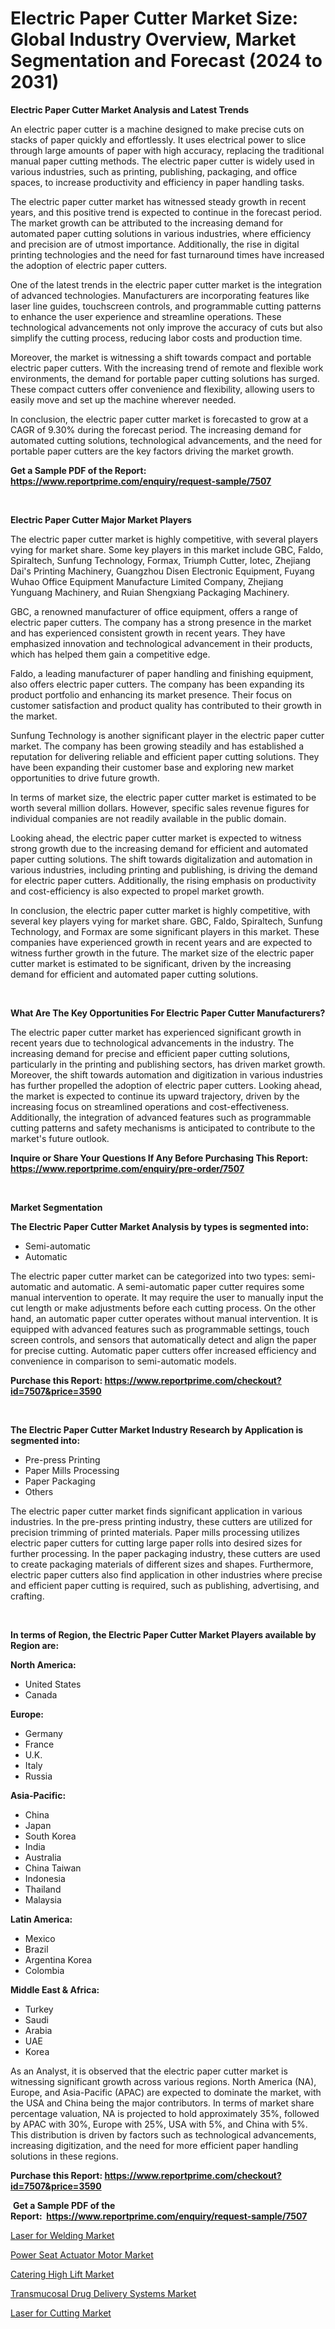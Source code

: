 <p><h1>Electric Paper Cutter Market Size: Global Industry Overview, Market Segmentation and Forecast (2024 to 2031)</h1></p><p><strong>Electric Paper Cutter Market Analysis and Latest Trends</strong></p>
<p><p>An electric paper cutter is a machine designed to make precise cuts on stacks of paper quickly and effortlessly. It uses electrical power to slice through large amounts of paper with high accuracy, replacing the traditional manual paper cutting methods. The electric paper cutter is widely used in various industries, such as printing, publishing, packaging, and office spaces, to increase productivity and efficiency in paper handling tasks.</p><p>The electric paper cutter market has witnessed steady growth in recent years, and this positive trend is expected to continue in the forecast period. The market growth can be attributed to the increasing demand for automated paper cutting solutions in various industries, where efficiency and precision are of utmost importance. Additionally, the rise in digital printing technologies and the need for fast turnaround times have increased the adoption of electric paper cutters.</p><p>One of the latest trends in the electric paper cutter market is the integration of advanced technologies. Manufacturers are incorporating features like laser line guides, touchscreen controls, and programmable cutting patterns to enhance the user experience and streamline operations. These technological advancements not only improve the accuracy of cuts but also simplify the cutting process, reducing labor costs and production time.</p><p>Moreover, the market is witnessing a shift towards compact and portable electric paper cutters. With the increasing trend of remote and flexible work environments, the demand for portable paper cutting solutions has surged. These compact cutters offer convenience and flexibility, allowing users to easily move and set up the machine wherever needed.</p><p>In conclusion, the electric paper cutter market is forecasted to grow at a CAGR of 9.30% during the forecast period. The increasing demand for automated cutting solutions, technological advancements, and the need for portable paper cutters are the key factors driving the market growth.</p></p>
<p><strong>Get a Sample PDF of the Report:&nbsp; <a href="https://www.reportprime.com/enquiry/request-sample/7507">https://www.reportprime.com/enquiry/request-sample/7507</a></strong></p>
<p>&nbsp;</p>
<p><strong>Electric Paper Cutter Major Market Players</strong></p>
<p><p>The electric paper cutter market is highly competitive, with several players vying for market share. Some key players in this market include GBC, Faldo, Spiraltech, Sunfung Technology, Formax, Triumph Cutter, Iotec, Zhejiang Dai's Printing Machinery, Guangzhou Disen Electronic Equipment, Fuyang Wuhao Office Equipment Manufacture Limited Company, Zhejiang Yunguang Machinery, and Ruian Shengxiang Packaging Machinery.</p><p>GBC, a renowned manufacturer of office equipment, offers a range of electric paper cutters. The company has a strong presence in the market and has experienced consistent growth in recent years. They have emphasized innovation and technological advancement in their products, which has helped them gain a competitive edge.</p><p>Faldo, a leading manufacturer of paper handling and finishing equipment, also offers electric paper cutters. The company has been expanding its product portfolio and enhancing its market presence. Their focus on customer satisfaction and product quality has contributed to their growth in the market.</p><p>Sunfung Technology is another significant player in the electric paper cutter market. The company has been growing steadily and has established a reputation for delivering reliable and efficient paper cutting solutions. They have been expanding their customer base and exploring new market opportunities to drive future growth.</p><p>In terms of market size, the electric paper cutter market is estimated to be worth several million dollars. However, specific sales revenue figures for individual companies are not readily available in the public domain.</p><p>Looking ahead, the electric paper cutter market is expected to witness strong growth due to the increasing demand for efficient and automated paper cutting solutions. The shift towards digitalization and automation in various industries, including printing and publishing, is driving the demand for electric paper cutters. Additionally, the rising emphasis on productivity and cost-efficiency is also expected to propel market growth.</p><p>In conclusion, the electric paper cutter market is highly competitive, with several key players vying for market share. GBC, Faldo, Spiraltech, Sunfung Technology, and Formax are some significant players in this market. These companies have experienced growth in recent years and are expected to witness further growth in the future. The market size of the electric paper cutter market is estimated to be significant, driven by the increasing demand for efficient and automated paper cutting solutions.</p></p>
<p>&nbsp;</p>
<p><strong>What Are The Key Opportunities For Electric Paper Cutter Manufacturers?</strong></p>
<p><p>The electric paper cutter market has experienced significant growth in recent years due to technological advancements in the industry. The increasing demand for precise and efficient paper cutting solutions, particularly in the printing and publishing sectors, has driven market growth. Moreover, the shift towards automation and digitization in various industries has further propelled the adoption of electric paper cutters. Looking ahead, the market is expected to continue its upward trajectory, driven by the increasing focus on streamlined operations and cost-effectiveness. Additionally, the integration of advanced features such as programmable cutting patterns and safety mechanisms is anticipated to contribute to the market's future outlook.</p></p>
<p><strong>Inquire or Share Your Questions If Any Before Purchasing This Report: <a href="https://www.reportprime.com/enquiry/pre-order/7507">https://www.reportprime.com/enquiry/pre-order/7507</a></strong></p>
<p>&nbsp;</p>
<p><strong>Market Segmentation</strong></p>
<p><strong>The Electric Paper Cutter Market Analysis by types is segmented into:</strong></p>
<p><ul><li>Semi-automatic</li><li>Automatic</li></ul></p>
<p><p>The electric paper cutter market can be categorized into two types: semi-automatic and automatic. A semi-automatic paper cutter requires some manual intervention to operate. It may require the user to manually input the cut length or make adjustments before each cutting process. On the other hand, an automatic paper cutter operates without manual intervention. It is equipped with advanced features such as programmable settings, touch screen controls, and sensors that automatically detect and align the paper for precise cutting. Automatic paper cutters offer increased efficiency and convenience in comparison to semi-automatic models.</p></p>
<p><strong>Purchase this Report:&nbsp;<a href="https://www.reportprime.com/checkout?id=7507&price=3590">https://www.reportprime.com/checkout?id=7507&price=3590</a></strong></p>
<p>&nbsp;</p>
<p><strong>The Electric Paper Cutter Market Industry Research by Application is segmented into:</strong></p>
<p><ul><li>Pre-press Printing</li><li>Paper Mills Processing</li><li>Paper Packaging</li><li>Others</li></ul></p>
<p><p>The electric paper cutter market finds significant application in various industries. In the pre-press printing industry, these cutters are utilized for precision trimming of printed materials. Paper mills processing utilizes electric paper cutters for cutting large paper rolls into desired sizes for further processing. In the paper packaging industry, these cutters are used to create packaging materials of different sizes and shapes. Furthermore, electric paper cutters also find application in other industries where precise and efficient paper cutting is required, such as publishing, advertising, and crafting.</p></p>
<p>&nbsp;</p>
<p><strong>In terms of Region, the Electric Paper Cutter Market Players available by Region are:</strong></p>
<p>
    <p> <strong> North America: </strong>
        <ul>
            <li>United States</li>
            <li>Canada</li>
        </ul>
        </p> 
    <p> <strong> Europe: </strong>
        <ul>
            <li>Germany</li>
            <li>France</li>
            <li>U.K.</li>
            <li>Italy</li>
            <li>Russia</li>
        </ul>
        </p> 
    <p> <strong> Asia-Pacific: </strong>
        <ul>
            <li>China</li>
            <li>Japan</li>
            <li>South Korea</li>
            <li>India</li>
            <li>Australia</li>
            <li>China Taiwan</li>
            <li>Indonesia</li>
            <li>Thailand</li>
            <li>Malaysia</li>
        </ul>
        </p> 
    <p> <strong> Latin America: </strong>
        <ul>
            <li>Mexico</li>
            <li>Brazil</li>
            <li>Argentina Korea</li>
            <li>Colombia</li>
        </ul>
        </p> 
    <p> <strong> Middle East & Africa: </strong>
        <ul>
            <li>Turkey</li>
            <li>Saudi</li>
            <li>Arabia</li>
            <li>UAE</li>
            <li>Korea</li>
        </ul>
    </p>
    </p>
<p><p>As an Analyst, it is observed that the electric paper cutter market is witnessing significant growth across various regions. North America (NA), Europe, and Asia-Pacific (APAC) are expected to dominate the market, with the USA and China being the major contributors. In terms of market share percentage valuation, NA is projected to hold approximately 35%, followed by APAC with 30%, Europe with 25%, USA with 5%, and China with 5%. This distribution is driven by factors such as technological advancements, increasing digitization, and the need for more efficient paper handling solutions in these regions.</p></p>
<p><strong>Purchase this Report: <a href="https://www.reportprime.com/checkout?id=7507&price=3590">https://www.reportprime.com/checkout?id=7507&price=3590</a></strong></p>
<p>&nbsp;<strong>Get a Sample PDF of the Report:&nbsp;&nbsp;<a href="https://www.reportprime.com/enquiry/request-sample/7507">https://www.reportprime.com/enquiry/request-sample/7507</a></strong></p>
<p><strong></strong></p>
<p><p><a href="https://github.com/irfadac/Market-Research-Report-List-1/blob/main/laser-for-welding-market.md">Laser for Welding Market</a></p><p><a href="https://issuu.com/reportprime-2/docs/power-seat-actuator-motor-market-size-2030.pptx">Power Seat Actuator Motor Market</a></p><p><a href="https://issuu.com/reportprime-2/docs/catering-high-lift-market-size-2030.pptx">Catering High Lift Market</a></p><p><a href="https://medium.com/@briaabshire64/transmucosal-drug-delivery-systems-market-insights-into-market-cagr-market-trends-and-growth-3f9e8d3be421">Transmucosal Drug Delivery Systems Market</a></p><p><a href="https://github.com/juniordelafrance/Market-Research-Report-List-1/blob/main/laser-for-cutting-market.md">Laser for Cutting Market</a></p></p>
